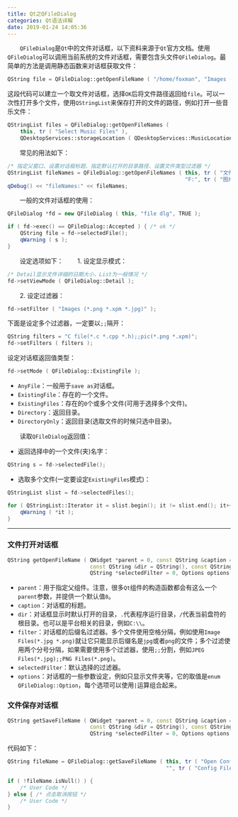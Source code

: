 ```yaml
---
title: Qt之QFileDialog
categories: Qt语法详解
date: 2019-01-24 14:05:36
---
```

&emsp;&emsp;`QFileDialog`是`Qt`中的文件对话框，以下资料来源于`Qt`官方文档。使用`QFileDialog`可以调用当前系统的文件对话框，需要包含头文件`QFileDialog`。最简单的方法是调用静态函数来对话框获取文件：<!--more-->

``` cpp
QString file = QFileDialog::getOpenFileName ( "/home/foxman", "Images (*.png *.xpm *.jpg)", this );
```

这段代码可以建立一个取文件对话框，选择`OK`后将文件路径返回给`file`。可以一次性打开多个文件，使用`QStringList`来保存打开的文件的路径，例如打开一些音乐文件：

``` cpp
QStringList files = QFileDialog::getOpenFileNames (
    this, tr ( "Select Music Files" ),
    QDesktopServices::storageLocation ( QDesktopServices::MusicLocation ) );
```

&emsp;&emsp;常见的用法如下：

``` cpp
/* 指定父窗口、设置对话框标题、指定默认打开的目录路径、设置文件类型过滤器 */
QStringList fileNames = QFileDialog::getOpenFileNames ( this, tr ( "文件对话框" ), \
                                                        "F:", tr ( "图片文件(*png *jpg)" ) );
qDebug() << "fileNames:" << fileNames;
```

&emsp;&emsp;一般的文件对话框的使用：

``` cpp
QFileDialog *fd = new QFileDialog ( this, "file dlg", TRUE );

if ( fd->exec() == QFileDialog::Accepted ) { /* ok */
    QString file = fd->selectedFile();
    qWarning ( s );
}
```

&emsp;&emsp;设定选项如下：
&emsp;&emsp;1. 设定显示模式：

``` cpp
/* Detail显示文件详细的日期大小，List为一般情况 */
fd->setViewMode ( QFileDialog::Detail );
```

&emsp;&emsp;2. 设定过滤器：

``` cpp
fd->setFilter ( "Images (*.png *.xpm *.jpg)" );
```

下面是设定多个过滤器，一定要以`;;`隔开：

``` cpp
QString filters = "C file(*.c *.cpp *.h);;pic(*.png *.xpm)";
fd->setFilters ( filters );
```

设定对话框返回值类型：

``` cpp
fd->setMode ( QFileDialog::ExistingFile );
```

- `AnyFile`：一般用于`save as`对话框。
- `ExistingFile`：存在的一个文件。
- `ExistingFiles`：存在的`0`个或多个文件(可用于选择多个文件)。
- `Directory`：返回目录。
- `DirectoryOnly`：返回目录(选取文件的时候只选中目录)。

&emsp;&emsp;读取`QFileDialog`返回值：

- 返回选择中的一个文件(夹)名字：

``` cpp
QString s = fd->selectedFile();
```

- 选取多个文件(一定要设定`ExistingFiles`模式)：

``` cpp
QStringList slist = fd->selectedFiles();

for ( QStringList::Iterator it = slist.begin(); it != slist.end(); it++ ) {
    qWarning ( *it );
}
```


---

### 文件打开对话框

``` cpp
QString getOpenFileName ( QWidget *parent = 0, const QString &caption = QString(), \
                          const QString &dir = QString(), const QString &filter = QString(), \
                          QString *selectedFilter = 0, Options options = 0 );
```

- `parent`：用于指定父组件。注意，很多`Qt`组件的构造函数都会有这么一个`parent`参数，并提供一个默认值`0`。
- `caption`：对话框的标题。
- `dir`：对话框显示时默认打开的目录，`.`代表程序运行目录，`/`代表当前盘符的根目录。也可以是平台相关的目录，例如`C:\\`。
- `filter`：对话框的后缀名过滤器。多个文件使用空格分隔，例如使用`Image Files(*.jpg *.png)`就让它只能显示后缀名是`jpg`或者`png`的文件；多个过滤使用两个分号分隔，如果需要使用多个过滤器，使用`;;`分割，例如`JPEG Files(*.jpg);;PNG Files(*.png)`。
- `selectedFilter`：默认选择的过滤器。
- `options`：对话框的一些参数设定，例如只显示文件夹等，它的取值是`enum QFileDialog::Option`，每个选项可以使用`|`运算组合起来。

### 文件保存对话框

``` cpp
QString getSaveFileName ( QWidget *parent = 0, const QString &caption = QString(), \
                          const QString &dir = QString(), const QString &filter = QString(), \
                          QString *selectedFilter = 0, Options options = 0 );
```

代码如下：

``` cpp
QString fileName = QFileDialog::getSaveFileName ( this, tr ( "Open Config" ), \
                                                  "", tr ( "Config Files (*.ifg)" ) );

if ( !fileName.isNull() ) {
    /* User Code */
} else { /* 点击取消按钮 */
    /* User Code */
}
```